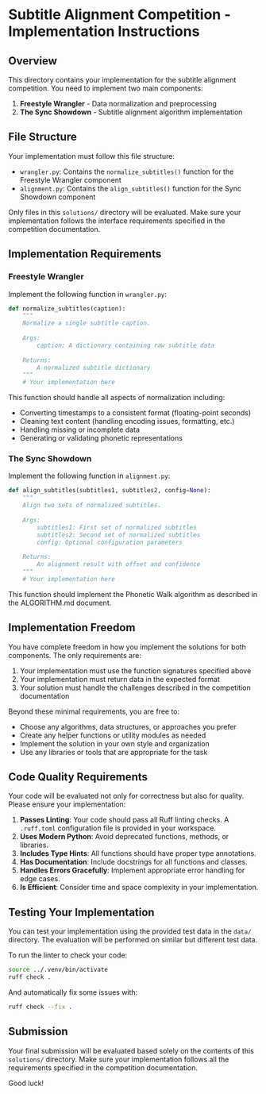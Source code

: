 # Subtitle Alignment Competition - Implementation Instructions

## Overview

This directory contains your implementation for the subtitle alignment competition. You need to implement two main components:

1. **Freestyle Wrangler** - Data normalization and preprocessing
2. **The Sync Showdown** - Subtitle alignment algorithm implementation

## File Structure

Your implementation must follow this file structure:

- `wrangler.py`: Contains the `normalize_subtitles()` function for the Freestyle Wrangler component
- `alignment.py`: Contains the `align_subtitles()` function for the Sync Showdown component

Only files in this `solutions/` directory will be evaluated. Make sure your implementation follows the interface requirements specified in the competition documentation.

## Implementation Requirements

### Freestyle Wrangler

Implement the following function in `wrangler.py`:

```python
def normalize_subtitles(caption):
    """
    Normalize a single subtitle caption.
    
    Args:
        caption: A dictionary containing raw subtitle data
        
    Returns:
        A normalized subtitle dictionary
    """
    # Your implementation here
```

This function should handle all aspects of normalization including:
- Converting timestamps to a consistent format (floating-point seconds)
- Cleaning text content (handling encoding issues, formatting, etc.)
- Handling missing or incomplete data
- Generating or validating phonetic representations

### The Sync Showdown

Implement the following function in `alignment.py`:

```python
def align_subtitles(subtitles1, subtitles2, config=None):
    """
    Align two sets of normalized subtitles.
    
    Args:
        subtitles1: First set of normalized subtitles
        subtitles2: Second set of normalized subtitles
        config: Optional configuration parameters
        
    Returns:
        An alignment result with offset and confidence
    """
    # Your implementation here
```

This function should implement the Phonetic Walk algorithm as described in the ALGORITHM.md document.

## Implementation Freedom

You have complete freedom in how you implement the solutions for both components. The only requirements are:

1. Your implementation must use the function signatures specified above
2. Your implementation must return data in the expected format
3. Your solution must handle the challenges described in the competition documentation

Beyond these minimal requirements, you are free to:

- Choose any algorithms, data structures, or approaches you prefer
- Create any helper functions or utility modules as needed
- Implement the solution in your own style and organization
- Use any libraries or tools that are appropriate for the task

## Code Quality Requirements

Your code will be evaluated not only for correctness but also for quality. Please ensure your implementation:

1. **Passes Linting**: Your code should pass all Ruff linting checks. A `.ruff.toml` configuration file is provided in your workspace.
2. **Uses Modern Python**: Avoid deprecated functions, methods, or libraries.
3. **Includes Type Hints**: All functions should have proper type annotations.
4. **Has Documentation**: Include docstrings for all functions and classes.
5. **Handles Errors Gracefully**: Implement appropriate error handling for edge cases.
6. **Is Efficient**: Consider time and space complexity in your implementation.

## Testing Your Implementation

You can test your implementation using the provided test data in the `data/` directory. The evaluation will be performed on similar but different test data.

To run the linter to check your code:

```bash
source ../.venv/bin/activate
ruff check .
```

And automatically fix some issues with:

```bash
ruff check --fix .
```

## Submission

Your final submission will be evaluated based solely on the contents of this `solutions/` directory. Make sure your implementation follows all the requirements specified in the competition documentation.

Good luck!

